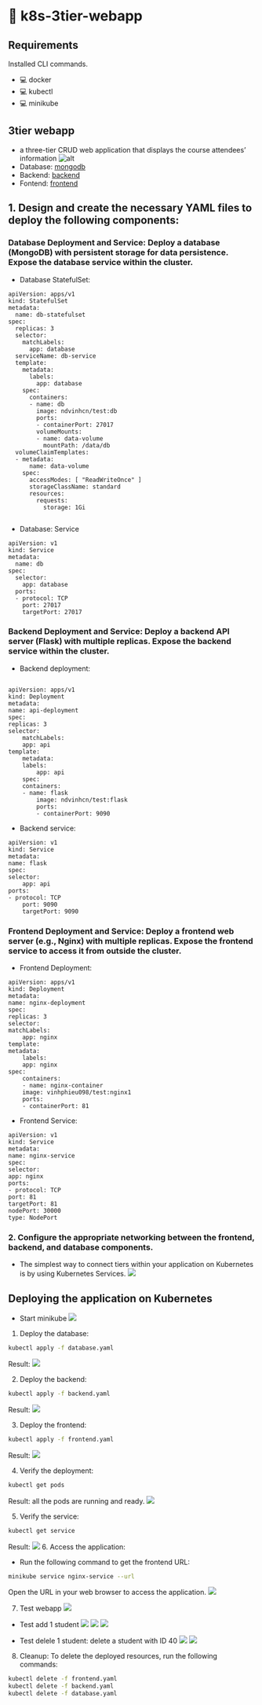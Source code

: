 # 🦌 k8s-3tier-webapp
## Requirements

Installed CLI commands.

-   :computer: docker
-   :computer: kubectl
-   :computer: minikube


## 3tier webapp
- a three-tier CRUD web application that displays the course attendees’ information
![alt](images/image2.png)
- Database: [mongodb](https://hub.docker.com/layers/vinhphieu098/test/db/images/sha256-313f4090b1ef7e94575472638ec872372da72a2b13555ea13ae88030c88ebb1c?context=repo)
- Backend: [backend](https://hub.docker.com/layers/vinhphieu098/test/flask/images/sha256-503c282666a91e2d810b3e9d0bfed41a1610513e1367db8909cd22a10b1fa664?context=repo)
- Fontend: [frontend](https://hub.docker.com/layers/vinhphieu098/test/nginx1/images/sha256-86ea3b279179a1449cc88fb4bd58a221cd493b1c2422d75be885302c10d87b80?context=repo)


## 1. Design and create the necessary YAML files to deploy the following components:

### Database Deployment and Service: Deploy a database (MongoDB) with persistent storage for data persistence. Expose the database service within the cluster.
- Database StatefulSet:
``` text
apiVersion: apps/v1
kind: StatefulSet
metadata:
  name: db-statefulset
spec:
  replicas: 3
  selector:
    matchLabels:
      app: database
  serviceName: db-service
  template:
    metadata:
      labels:
        app: database
    spec:
      containers:
      - name: db
        image: ndvinhcn/test:db
        ports:
        - containerPort: 27017
        volumeMounts:
        - name: data-volume
          mountPath: /data/db
  volumeClaimTemplates:
  - metadata:
      name: data-volume
    spec:
      accessModes: [ "ReadWriteOnce" ]
      storageClassName: standard
      resources:
        requests:
          storage: 1Gi


```
- Database: Service

``` text
apiVersion: v1
kind: Service
metadata:
  name: db
spec:
  selector:
    app: database
  ports:
  - protocol: TCP
    port: 27017
    targetPort: 27017
``` 

### Backend Deployment and Service: Deploy a backend API server (Flask) with multiple replicas. Expose the backend service within the cluster.

- Backend deployment:
``` text

apiVersion: apps/v1
kind: Deployment
metadata:
name: api-deployment
spec:
replicas: 3
selector:
    matchLabels:
    app: api
template:
    metadata:
    labels:
        app: api
    spec:
    containers:
    - name: flask
        image: ndvinhcn/test:flask
        ports:
        - containerPort: 9090
```

- Backend service: 
  
``` text
apiVersion: v1
kind: Service
metadata:
name: flask
spec:
selector:
    app: api
ports:
- protocol: TCP
    port: 9090
    targetPort: 9090
```

### Frontend Deployment and Service: Deploy a frontend web server (e.g., Nginx) with multiple replicas. Expose the frontend service to access it from outside the cluster.

- Frontend Deployment:

``` text
apiVersion: apps/v1
kind: Deployment
metadata:
name: nginx-deployment
spec:
replicas: 3
selector:
matchLabels:
    app: nginx
template:
metadata:
    labels:
    app: nginx
spec:
    containers:
    - name: nginx-container
    image: vinhphieu098/test:nginx1
    ports:
    - containerPort: 81
```

- Frontend Service: 
``` text 
apiVersion: v1     
kind: Service
metadata:
name: nginx-service
spec:
selector:
app: nginx
ports:
- protocol: TCP
port: 81
targetPort: 81
nodePort: 30000
type: NodePort

```

### 2. Configure the appropriate networking between the frontend, backend, and database components.
- The simplest way to connect tiers within your application on Kubernetes is by using Kubernetes Services. 
![](images/service.jpg)


## Deploying the application on Kubernetes
- Start minikube
![](images/minikube.jpg)
1. Deploy the database:
``` bash
kubectl apply -f database.yaml
```
Result:
![](images/db.jpg)


2. Deploy the backend:
``` bash
kubectl apply -f backend.yaml
```
Result:
![](images/be.jpg)


3. Deploy the frontend:
``` bash
kubectl apply -f frontend.yaml
```
Result: 
![](images/fe.png)

4. Verify the deployment:
``` bash
kubectl get pods
```
Result: all the pods are running and ready.
![](images/pod.jpg)

5. Verify the service:
```bash
kubectl get service 
```
Result: 
![](images/ser1.jpg)
6. Access the application:

- Run the following command to get the frontend URL:
``` bash
minikube service nginx-service --url
```
Open the URL in your web browser to access the application.
![](images/url.png)

7. Test webapp
![](images/app1.png)

- Test add 1 student
![](images/test1.jpg)
![](images/test2.jpg)
![](images/test3.jpg)

- Test delele 1 student: delete a student with ID 40
![](images/dele1.jpg)
![](images/dele2.jpg)

8. Cleanup: To delete the deployed resources, run the following commands:
``` bash 
kubectl delete -f frontend.yaml
kubectl delete -f backend.yaml
kubectl delete -f database.yaml
```